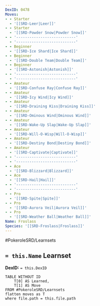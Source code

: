 ```yaml
---
DexID: 0478
Moves:
- - Starter
  - '[[SRD-Leer|Leer]]'
- - Starter
  - '[[SRD-Powder Snow|Powder Snow]]'
- - '---------------------------'
  - '---------------------------'
- - Beginner
  - '[[SRD-Ice Shard|Ice Shard]]'
- - Beginner
  - '[[SRD-Double Team|Double Team]]'
- - Beginner
  - '[[SRD-Astonish|Astonish]]'
- - '---------------------------'
  - '---------------------------'
- - Amateur
  - '[[SRD-Confuse Ray|Confuse Ray]]'
- - Amateur
  - '[[SRD-Icy Wind|Icy Wind]]'
- - Amateur
  - '[[SRD-Draining Kiss|Draining Kiss]]'
- - Amateur
  - '[[SRD-Ominous Wind|Ominous Wind]]'
- - Amateur
  - '[[SRD-Wake-Up Slap|Wake-Up Slap]]'
- - Amateur
  - '[[SRD-Will-O-Wisp|Will-O-Wisp]]'
- - Amateur
  - '[[SRD-Destiny Bond|Destiny Bond]]'
- - Amateur
  - '[[SRD-Captivate|Captivate]]'
- - '---------------------------'
  - '---------------------------'
- - Ace
  - '[[SRD-Blizzard|Blizzard]]'
- - Ace
  - '[[SRD-Hail|Hail]]'
- - '---------------------------'
  - '---------------------------'
- - Pro
  - '[[SRD-Spite|Spite]]'
- - Pro
  - '[[SRD-Aurora Veil|Aurora Veil]]'
- - Pro
  - '[[SRD-Weather Ball|Weather Ball]]'
Name: Froslass
Species: '[[SRD-Froslass|Froslass]]'
---
```


#PokeroleSRD/Learnsets

## `= this.Name` Learnset

**DexID:** `= this.DexID`

```dataview
TABLE WITHOUT ID
    T[0] AS Learned,
    T[1] AS Move
FROM #PokeroleSRD/Learnsets
flatten moves as T
where file.path = this.file.path
```
